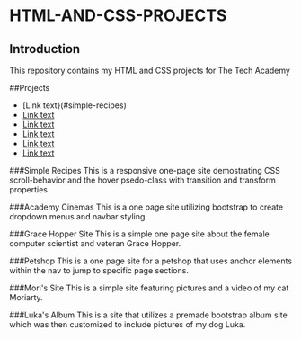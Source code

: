 # HTML-AND-CSS-PROJECTS
## Introduction
This repository contains my HTML and CSS projects for The Tech Academy

##Projects
- [Link text}(#simple-recipes)
- [Link text](#academy-cinemas)
- [Link text](#grace-hopper-site)
- [Link text](#petshop)
- [Link text](#mori-site)
- [Link text](#luka-album)

###Simple Recipes
This is a responsive one-page site demostrating CSS scroll-behavior and the hover psedo-class with transition and transform properties. 

###Academy Cinemas
This is a one page site utilizing bootstrap to create dropdown menus and navbar styling.

###Grace Hopper Site
This is a simple one page site about the female computer scientist and veteran Grace Hopper.

###Petshop
This is a one page site for a petshop that uses anchor elements within the nav to jump to specific page sections.

###Mori's Site
This is a simple site featuring pictures and a video of my cat Moriarty.

###Luka's Album
This is a site that utilizes a premade bootstrap album site which was then customized to include pictures of my dog Luka.
